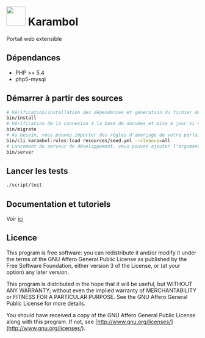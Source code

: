 # <img src="https://cdn.rawgit.com/Bornholm/karambol/develop/public/img/logo.svg" width="50" /> Karambol

Portail web extensible

## Dépendances

- PHP >= 5.4
- php5-mysql

## Démarrer à partir des sources

```bash
# Vérification/installation des dépendances et génération du fichier de configuration local
bin/install
# Vérification de la connexion à la base de données et mise à jour si nécessaire
bin/migrate
# Au besoin, vous pouvez importer des règles d'amorçage de votre portail
bin/cli karambol:rules:load resources/seed.yml --cleanup=all
# Lancement du serveur de développement, vous pouvez ajouter l'argument <port> si vous voulez modifier le port d'écoute par défaut (8080)
bin/server
```

## Lancer les tests

```bash
./script/test
```

## Documentation et tutoriels

Voir [ici](./doc/index.md)

## Licence

This program is free software: you can redistribute it and/or modify
it under the terms of the GNU Affero General Public License as published by
the Free Software Foundation, either version 3 of the License, or
(at your option) any later version.

This program is distributed in the hope that it will be useful,
but WITHOUT ANY WARRANTY; without even the implied warranty of
MERCHANTABILITY or FITNESS FOR A PARTICULAR PURPOSE.  See the
GNU Affero General Public License for more details.

You should have received a copy of the GNU Affero General Public License
along with this program.  If not, see [http://www.gnu.org/licenses/](http://www.gnu.org/licenses/).
